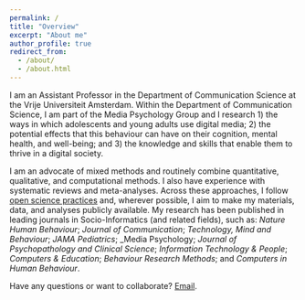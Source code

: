 ```yaml
---
permalink: /
title: "Overview"
excerpt: "About me"
author_profile: true
redirect_from: 
  - /about/
  - /about.html
---
```


I am an Assistant Professor in the Department of Communication Science at the Vrije Universiteit Amsterdam. Within the Department of Communication Science, I am part of the Media Psychology Group and I research 1) the ways in which adolescents and young adults use digital media; 2) the potential effects that this behaviour can have on their cognition, mental health, and well-being; and 3) the knowledge and skills that enable them to thrive in a digital society.

I am an advocate of mixed methods and routinely combine quantitative, qualitative, and computational methods. I also have experience with systematic reviews and meta-analyses. Across these approaches, I follow [open science practices](https://academic.oup.com/joc/article/71/1/1/5803422) and, wherever possible, I aim to make my materials, data, and analyses publicly available. My research has been published in leading journals in Socio-Informatics (and related fields), such as: _Nature Human Behaviour_; _Journal of Communication_; _Technology, Mind and Behaviour_; _JAMA Pediatrics_; _Media Psychology; _Journal of Psychopathology and Clinical Science_; _Information Technology & People_; _Computers & Education_; _Behaviour Research Methods_; and _Computers in Human Behaviour_. 

Have any questions or want to collaborate? [Email](mailto:d.a.parry@vu.nl).




